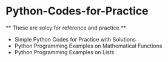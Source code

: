 # Python-Codes-for-Practice
** These are soley for reference and practice.**
- Simple Python Codes for Practice with Solutions
- Python Programming Examples on Mathematical Functions
- Python Programming Examples on Lists
